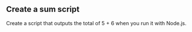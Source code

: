 ## Create a sum script

Create a script that outputs the total of 5 + 6 when you run it with Node.js.